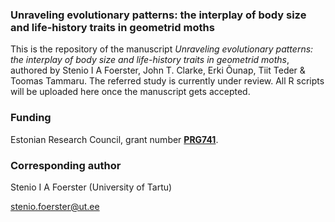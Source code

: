 ### Unraveling evolutionary patterns: the interplay of body size and life-history traits in geometrid moths

This is the repository of the manuscript *Unraveling evolutionary patterns: the interplay of body size and life-history traits in geometrid moths*, authored by Stenio I A Foerster, John T. Clarke, Erki Õunap, Tiit Teder & Toomas Tammaru. The referred study is currently under review. All R scripts will be uploaded here once the manuscript gets accepted.

### Funding

Estonian Research Council, grant number [**PRG741**](https://www.etis.ee/Portal/Projects/Display/655d492f-34ba-4e4c-bd46-f00a3aa2f5ca).

### Corresponding author

Stenio I A Foerster (University of Tartu)

stenio.foerster@ut.ee
